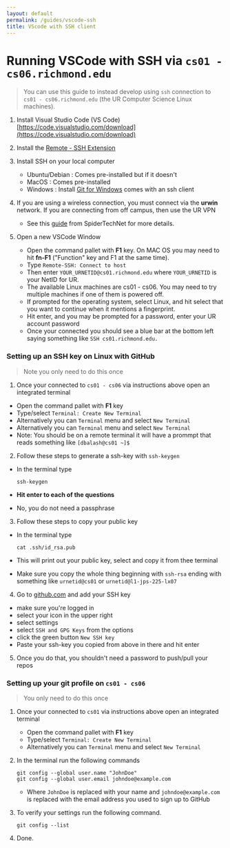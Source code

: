 ```yaml
---
layout: default
permalink: /guides/vscode-ssh
title: VScode with SSH client
---
```


# Running VSCode with SSH via `cs01 - cs06.richmond.edu`

> You can use this guide to instead develop using `ssh` connection to `cs01 - cs06.richmond.edu` (the UR Computer Science Linux machines). 
>

1. Install Visual Studio Code (VS Code)
[https://code.visualstudio.com/download](https://code.visualstudio.com/download)

2. Install the [Remote - SSH Extension](https://marketplace.visualstudio.com/items?itemName=ms-vscode-remote.remote-ssh)

3. Install SSH on your local computer
   - Ubuntu/Debian : Comes pre-installed but if it doesn't
   - MacOS : Comes pre-installed
   - Windows : Install [Git for Windows](https://git-scm.com/download/win) comes with an ssh client

4. If you are using a wireless connection, you must connect via the **urwin** network.
   If you are connecting from off campus, then use the UR VPN
   - See this [guide](https://spidertechnet.richmond.edu/TDClient/1955/Portal/KB/ArticleDet?ID=93543) from SpiderTechNet for more details.

5. Open a new VSCode Window
   - Open the command pallet with **F1** key. On MAC OS you may need to hit **fn-F1** ("Function" key and F1 at the same time). 
   - Type `Remote-SSH: Connect to host`
   - Then enter `YOUR_URNETID@cs01.richmond.edu` where `YOUR_URNETID` is your NetID for UR. 
   - The available Linux machines are cs01 - cs06.  You may need to try multiple machines if one of them is powered off.
   - If prompted for the operating system, select Linux, and hit select that you want to continue when it mentions a fingerprint.
   - Hit enter, and you may be prompted for a password, enter your UR account password
   - Once your connected you should see a blue bar at the bottom left saying something like `SSH cs01.richmond.edu.`



### Setting up an SSH key on Linux with GitHub

> Note you only need to do this once

1. Once your connected to `cs01 - cs06` via instructions above open an integrated terminal

- Open the command pallet with **F1** key
- Type/select `Terminal: Create New Terminal` 
- Alternatively you can `Terminal` menu and select `New Terminal`
- Alternatively you can `Terminal` menu and select `New Terminal`
- Note:  You should be on a remote terminal it will have a prommpt that reads something like `[dbalash@cs01 ~]$`


2. Follow these steps to generate a ssh-key with `ssh-keygen`
- In the terminal type

   ```
   ssh-keygen
   ```

 - **Hit enter to each of the questions**
   
- No, you do not need a passphrase

3. Follow these steps to copy your public key

- In the terminal type

   ```
   cat .ssh/id_rsa.pub
   ```

- This will print out your public key, select and copy it from thee terminal

- Make sure you copy the whole thing beginning with `ssh-rsa` ending with something like `urnetid@cs01` or `urnetid@l1-jps-225-lx07`
  
4. Go to [github.com](github.com) and add your SSH key
- make sure you're logged in
- select your icon in the upper right
- select settings
- select `SSH and GPG Keys` from the options
- click the green button `New SSH key`
- Paste your ssh-key you copied from above in there and hit enter
   
5. Once you do that, you shouldn't need a password to push/pull your repos

### Setting up your git profile on `cs01 - cs06`

> You only need to do this once
   
1. Once your connected to `cs01` via instructions above open an integrated terminal
   - Open the command pallet with **F1** key
   - Type/select `Terminal: Create New Terminal` 
   - Alternatively you can `Terminal` menu and select `New Terminal`
2. In the terminal run the following commands
   ```
   git config --global user.name "JohnDoe"
   git config --global user.email johndoe@example.com
   ```
   - Where `JohnDoe` is replaced with your name and `johndoe@example.com` is replaced with the email address you used to sign up to GitHub

3. To verify your settings run the following command.
   ```
   git config --list
   ```
4. Done.






